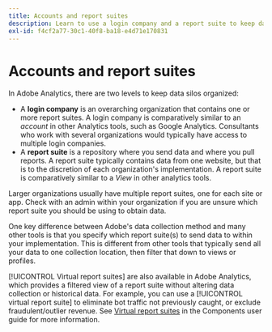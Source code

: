 ```yaml
---
title: Accounts and report suites
description: Learn to use a login company and a report suite to keep data silos organized in Adobe Analytics.
exl-id: f4cf2a77-30c1-40f8-ba18-e4d71e170831
---
```

# Accounts and report suites

In Adobe Analytics, there are two levels to keep data silos organized:

* A **login company** is an overarching organization that contains one or more report suites. A login company is comparatively similar to an *account* in other Analytics tools, such as Google Analytics. Consultants who work with several organizations would typically have access to multiple login companies.
* A **report suite** is a repository where you send data and where you pull reports. A report suite typically contains data from one website, but that is to the discretion of each organization's implementation. A report suite is comparatively similar to a *View* in other analytics tools.

Larger organizations usually have multiple report suites, one for each site or app. Check with an admin within your organization if you are unsure which report suite you should be using to obtain data.

One key difference between Adobe's data collection method and many other tools is that you specify which report suite(s) to send data to within your implementation. This is different from other tools that typically send all your data to one collection location, then filter that down to views or profiles.

[!UICONTROL Virtual report suites] are also available in Adobe Analytics, which provides a filtered view of a report suite without altering data collection or historical data. For example, you can use a [!UICONTROL virtual report suite] to eliminate bot traffic not previously caught, or exclude fraudulent/outlier revenue. See [Virtual report suites](/help/components/vrs/vrs-about.md) in the Components user guide for more information.
